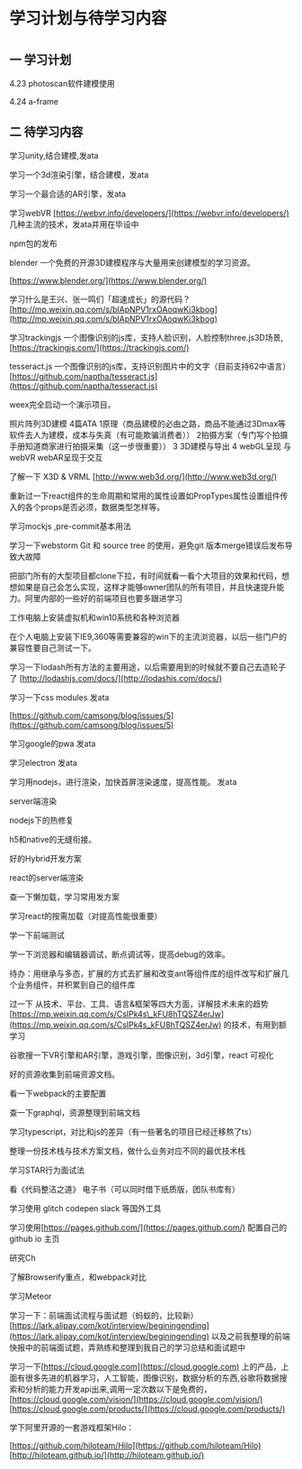 # 学习计划与待学习内容

# 

## 一 学习计划

4.23 photoscan软件建模使用

4.24 a-frame

## 二 待学习内容

学习unity,结合建模,发ata

学习一个3d渲染引擎，结合建模，发ata

学习一个最合适的AR引擎，发ata

学习webVR   [https://webvr.info/developers/](https://webvr.info/developers/)  几种主流的技术，发ata并用在毕设中

npm包的发布

blender 一个免费的开源3D建模程序与大量用来创建模型的学习资源。

[https://www.blender.org/](https://www.blender.org/)

学习什么是王兴、张一鸣们「超速成长」的源代码？  [http://mp.weixin.qq.com/s/blApNPV1rxOAoqwKi3kbog](http://mp.weixin.qq.com/s/blApNPV1rxOAoqwKi3kbog)

学习trackingjs 一个图像识别的js库，支持人脸识别，人脸控制three.js3D场景,  [https://trackingjs.com/](https://trackingjs.com/)

tesseract.js 一个图像识别的js库，支持识别图片中的文字（目前支持62中语言） [https://github.com/naptha/tesseract.js](https://github.com/naptha/tesseract.js)

weex完全启动一个演示项目。

照片阵列3D建模  4篇ATA   1原理（商品建模的必由之路，商品不能通过3Dmax等软件去人为建模，成本与失真（有可能欺骗消费者））     2拍摄方案（专门写个拍摄手册知道商家进行拍摄采集（这一步很重要））  3 3D建模与导出   4 webGL呈现 与 webVR webAR呈现于交互

了解一下 X3D & VRML  [http://www.web3d.org/](http://www.web3d.org/)

重新过一下react组件的生命周期和常用的属性设置如PropTypes属性设置组件传入的各个props是否必须，数据类型怎样等。

学习mockjs ,pre-commit基本用法

学习一下webstorm Git   和 source tree 的使用，避免git 版本merge错误后发布导致大故障

把部门所有的大型项目都clone下拉，有时间就看一看个大项目的效果和代码，想想如果是自己会怎么实现，这样才能够owner团队的所有项目，并且快速提升能力。阿里内部的一些好的前端项目也要多跟进学习

工作电脑上安装虚拟机和win10系统和各种浏览器

在个人电脑上安装下IE9,360等需要兼容的win下的主流浏览器，以后一些门户的兼容性要自己测试一下。

学习一下lodash所有方法的主要用途，以后需要用到的时候就不要自己去造轮子了   [http://lodashjs.com/docs/](http://lodashjs.com/docs/)

学习一下css modules  发ata

[https://github.com/camsong/blog/issues/5](https://github.com/camsong/blog/issues/5)

学习google的pwa  发ata

学习electron 发ata

学习用nodejs，进行渲染，加快首屏渲染速度，提高性能。 发ata

server端渲染

nodejs下的热修复

h5和native的无缝衔接。

好的Hybrid开发方案

react的server端渲染

查一下懒加载，学习常用发方案

学习react的按需加载（对提高性能很重要）

学一下前端测试

学一下浏览器和编辑器调试，断点调试等，提高debug的效率。

待办：用继承与多态，扩展的方式去扩展和改变ant等组件库的组件改写和扩展几个业务组件，并积累到自己的组件库

过一下 从技术、平台、工具、语言&框架等四大方面，详解技术未来的趋势 [https://mp.weixin.qq.com/s/CsIPk4s\_kFU8hTQSZ4erJw](https://mp.weixin.qq.com/s/CsIPk4s_kFU8hTQSZ4erJw) 的技术，有用到额学习

谷歌搜一下VR引擎和AR引擎，游戏引擎，图像识别，3d引擎，react 可视化

好的资源收集到前端资源文档。

看一下webpack的主要配置

查一下graphql，资源整理到前端文档

学习typescript，对比和js的差异（有一些著名的项目已经迁移熬了ts）

整理一份技术栈与技术方案文档，做什么业务对应不同的最优技术栈

学习STAR行为面试法

看《代码整洁之道》 电子书（可以同时借下纸质版，团队书库有）

学习使用 glitch  codepen  slack  等国外工具

学习使用[https://pages.github.com/](https://pages.github.com/)    配置自己的github io 主页

研究Ch

了解Browserify重点，和webpack对比

学习Meteor

学习一下：前端面试流程与面试题（蚂蚁的，比较新）[https://lark.alipay.com/kot/interview/beginingending](https://lark.alipay.com/kot/interview/beginingending)   以及之前我整理的前端快报中的前端面试题，弄熟练和整理到我自己的学习总结和面试题中

学习一下[https://cloud.google.com](https://cloud.google.com) 上的产品，上面有很多先进的机器学习，人工智能，图像识别，数据分析的东西,谷歌将数据搜索和分析的能力开发api出来,调用一定次数以下是免费的，[https://cloud.google.com/vision/](https://cloud.google.com/vision/)    [https://cloud.google.com/products/](https://cloud.google.com/products/)

学下阿里开源的一套游戏框架Hilo：

[https://github.com/hiloteam/Hilo](https://github.com/hiloteam/Hilo)     [http://hiloteam.github.io/](http://hiloteam.github.io/)

